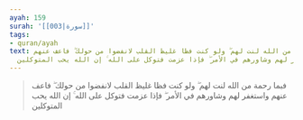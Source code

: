 ```yaml
---
ayah: 159
surah: '[[003|سورة]]'
tags:
- quran/ayah
text: فبما رحمة من الله لنت لهم ۖ ولو كنت فظا غليظ القلب لانفضوا من حولك ۖ فاعف عنهم
  واستغفر لهم وشاورهم في الأمر ۖ فإذا عزمت فتوكل على الله ۚ إن الله يحب المتوكلين
---
```

> فبما رحمة من الله لنت لهم ۖ ولو كنت فظا غليظ القلب لانفضوا من حولك ۖ فاعف عنهم واستغفر لهم وشاورهم في الأمر ۖ فإذا عزمت فتوكل على الله ۚ إن الله يحب المتوكلين
